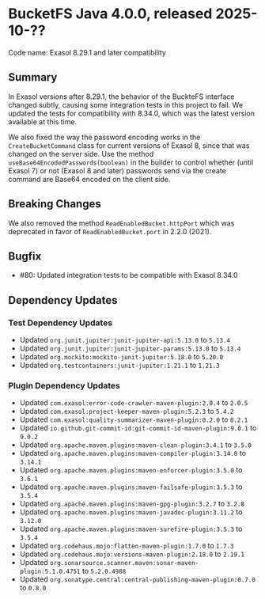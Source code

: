 # BucketFS Java 4.0.0, released 2025-10-??

Code name: Exasol 8.29.1 and later compatibility

## Summary

In Exasol versions after 8.29.1, the behavior of the BuckteFS interface changed subtly, causing some integration tests in this project to fail. We updated the tests for compatibility with 8.34.0, which was the latest version available at this time.

We also fixed the way the password encoding works in the `CreateBucketCommand` class for current versions of Exasol 8, since that was changed on the server side. Use the method `useBase64EncodedPasswords(boolean)` in the builder to control whether (until Exasol 7) or not (Exasol 8 and later) passwords send via the create command are Base64 encoded on the client side.

## Breaking Changes

We also removed the method `ReadEnabledBucket.httpPort` which was deprecated in favor of `ReadEnabledBucket.port` in 2.2.0 (2021).

## Bugfix

* #80: Updated integration tests to be compatible with Exasol 8.34.0

## Dependency Updates

### Test Dependency Updates

* Updated `org.junit.jupiter:junit-jupiter-api:5.13.0` to `5.13.4`
* Updated `org.junit.jupiter:junit-jupiter-params:5.13.0` to `5.13.4`
* Updated `org.mockito:mockito-junit-jupiter:5.18.0` to `5.20.0`
* Updated `org.testcontainers:junit-jupiter:1.21.1` to `1.21.3`

### Plugin Dependency Updates

* Updated `com.exasol:error-code-crawler-maven-plugin:2.0.4` to `2.0.5`
* Updated `com.exasol:project-keeper-maven-plugin:5.2.3` to `5.4.2`
* Updated `com.exasol:quality-summarizer-maven-plugin:0.2.0` to `0.2.1`
* Updated `io.github.git-commit-id:git-commit-id-maven-plugin:9.0.1` to `9.0.2`
* Updated `org.apache.maven.plugins:maven-clean-plugin:3.4.1` to `3.5.0`
* Updated `org.apache.maven.plugins:maven-compiler-plugin:3.14.0` to `3.14.1`
* Updated `org.apache.maven.plugins:maven-enforcer-plugin:3.5.0` to `3.6.1`
* Updated `org.apache.maven.plugins:maven-failsafe-plugin:3.5.3` to `3.5.4`
* Updated `org.apache.maven.plugins:maven-gpg-plugin:3.2.7` to `3.2.8`
* Updated `org.apache.maven.plugins:maven-javadoc-plugin:3.11.2` to `3.12.0`
* Updated `org.apache.maven.plugins:maven-surefire-plugin:3.5.3` to `3.5.4`
* Updated `org.codehaus.mojo:flatten-maven-plugin:1.7.0` to `1.7.3`
* Updated `org.codehaus.mojo:versions-maven-plugin:2.18.0` to `2.19.1`
* Updated `org.sonarsource.scanner.maven:sonar-maven-plugin:5.1.0.4751` to `5.2.0.4988`
* Updated `org.sonatype.central:central-publishing-maven-plugin:0.7.0` to `0.8.0`
